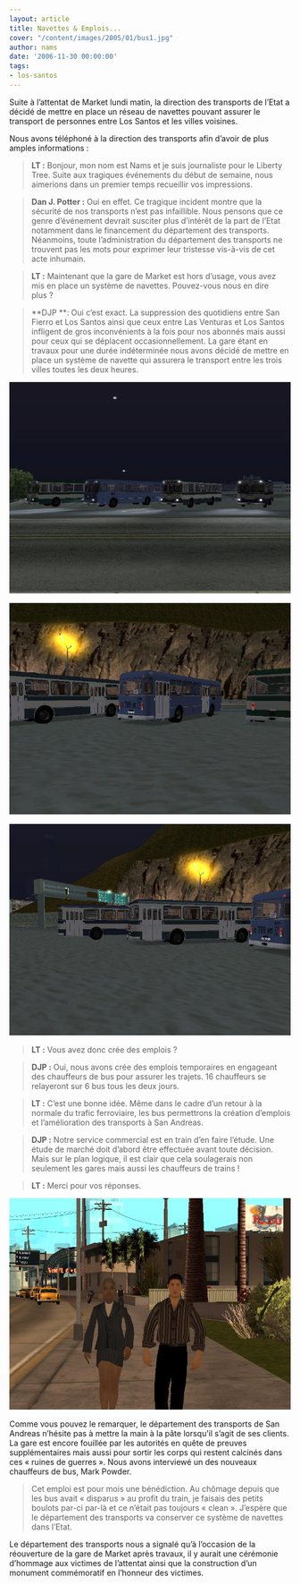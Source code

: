 ```yaml
---
layout: article
title: Navettes & Emplois...
cover: "/content/images/2005/01/bus1.jpg"
author: nams
date: '2006-11-30 00:00:00'
tags:
- los-santos
---
```


Suite à l’attentat de Market lundi matin, la direction des transports de l’Etat&nbsp;a décidé de mettre en place un réseau de navettes pouvant assurer le transport de personnes entre Los Santos et les villes voisines.

Nous avons téléphoné à la direction des transports afin d’avoir de plus amples informations&nbsp;:

> **LT&nbsp;:** Bonjour, mon nom est Nams et je suis journaliste pour le Liberty Tree. Suite aux tragiques événements du début de semaine, nous aimerions dans un premier temps recueillir vos impressions.

> **Dan J. Potter&nbsp;:** Oui en effet. Ce tragique incident montre que la sécurité de nos transports n’est pas infaillible. Nous pensons que ce genre d’événement devrait susciter plus d’intérêt de la part de l’Etat notamment dans le financement du département des transports. Néanmoins, toute l’administration du département des transports ne trouvent pas les mots pour exprimer leur tristesse vis-à-vis de cet acte inhumain.

> **LT&nbsp;:** Maintenant que la gare de Market est hors d’usage, vous avez mis en place un système de navettes. Pouvez-vous nous en dire plus&nbsp;?

> \*\*DJP&nbsp;\*\*: Oui c’est exact. La suppression des quotidiens entre San Fierro et Los Santos ainsi que ceux entre Las Venturas et Los Santos infligent de gros inconvénients à la fois pour nos abonnés mais aussi pour ceux qui se déplacent occasionnellement. La gare étant en travaux pour une durée indéterminée nous avons décidé de mettre en place un système de navette qui assurera le transport entre les trois villes toutes les deux heures.

![](  /content/images/2005/01/bus1.jpg)

![](  /content/images/2005/01/bus2.jpg)

![Les bus en attente près de la Marina à Los Santos.](  /content/images/2005/01/bus3.jpg)

> **LT&nbsp;:** Vous avez donc crée des emplois&nbsp;?

> **DJP&nbsp;:** Oui, nous avons crée des emplois temporaires en engageant des chauffeurs de bus pour assurer les trajets. 16 chauffeurs se relayeront sur 6 bus tous les deux jours.

> **LT&nbsp;:** C’est une bonne idée. Même dans le cadre d’un retour à la normale du trafic ferroviaire, les bus permettrons la création d’emplois et l’amélioration des transports à San Andreas.

> **DJP&nbsp;:** Notre service commercial est en train d’en faire l’étude. Une étude de marché doit d’abord être effectuée avant toute décision. Mais sur le plan logique, il est clair que cela soulagerais non seulement les gares mais aussi les chauffeurs de trains&nbsp;!

> **LT&nbsp;:** Merci pour vos réponses.

![DJ. Potter & sa secrétaire ce matin après l'interview.](  /content/images/2005/01/bus4.jpg)

Comme vous pouvez le remarquer, le département des transports de San Andreas n’hésite pas à mettre la main à la pâte lorsqu’il s’agit de ses clients. La gare est encore fouillée par les autorités en quête de preuves supplémentaires mais aussi pour sortir les corps qui restent calcinés dans ces «&nbsp;ruines de guerres&nbsp;». Nous avons interviewé un des nouveaux chauffeurs de bus, Mark Powder.

> Cet emploi est pour mois une bénédiction. Au chômage depuis que les bus avait «&nbsp;disparus&nbsp;» au profit du train, je faisais des petits boulots par-ci par-là et ce n’était pas toujours «&nbsp;clean&nbsp;». J’espère que le département des transports va conserver ce système de navettes dans l’Etat.

Le département des transports nous&nbsp;a signalé qu’à l’occasion de la réouverture de la gare de Market après travaux, il y aurait une cérémonie d’hommage aux victimes de l’attentat ainsi que la construction d’un monument commémoratif en l’honneur des victimes.

<!--kg-card-end: markdown-->
